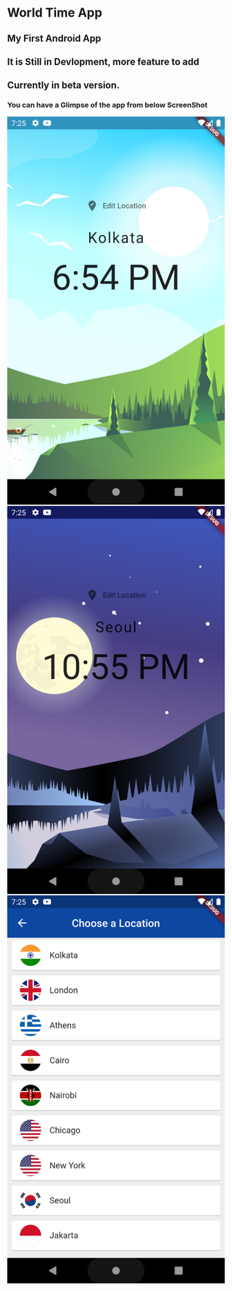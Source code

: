 # World Time App

## My First Android App

## It is Still in Devlopment, more feature to add
## Currently in beta version.

### You can have a Glimpse of the app from below ScreenShot

<img src="assets/1.png"><br>
<img src="assets/2.png"><br>
<img src="assets/3.png"><br>
